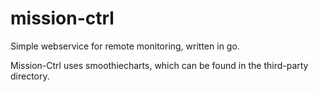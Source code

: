 mission-ctrl
============

Simple webservice for remote monitoring, written in go.

Mission-Ctrl uses smoothiecharts, which can be found in the third-party directory.